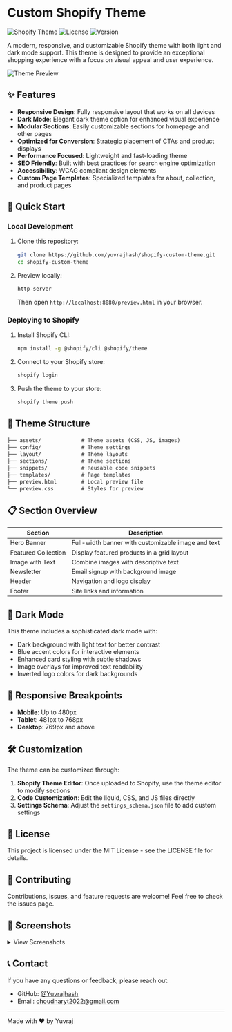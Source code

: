 # Custom Shopify Theme

![Shopify Theme](https://img.shields.io/badge/Shopify-Theme-7AB55C)
![License](https://img.shields.io/badge/License-MIT-blue.svg)
![Version](https://img.shields.io/badge/Version-1.0.0-brightgreen)

A modern, responsive, and customizable Shopify theme with both light and dark mode support. This theme is designed to provide an exceptional shopping experience with a focus on visual appeal and user experience.

![Theme Preview](assets/images/hero-banner.jpg)

## ✨ Features

- **Responsive Design**: Fully responsive layout that works on all devices
- **Dark Mode**: Elegant dark theme option for enhanced visual experience
- **Modular Sections**: Easily customizable sections for homepage and other pages
- **Optimized for Conversion**: Strategic placement of CTAs and product displays
- **Performance Focused**: Lightweight and fast-loading theme
- **SEO Friendly**: Built with best practices for search engine optimization
- **Accessibility**: WCAG compliant design elements
- **Custom Page Templates**: Specialized templates for about, collection, and product pages

## 🚀 Quick Start

### Local Development

1. Clone this repository:
   ```bash
   git clone https://github.com/yuvrajhash/shopify-custom-theme.git
   cd shopify-custom-theme
   ```

2. Preview locally:
   ```bash
   http-server
   ```
   Then open `http://localhost:8080/preview.html` in your browser.

### Deploying to Shopify

1. Install Shopify CLI:
   ```bash
   npm install -g @shopify/cli @shopify/theme
   ```

2. Connect to your Shopify store:
   ```bash
   shopify login
   ```

3. Push the theme to your store:
   ```bash
   shopify theme push
   ```

## 🎨 Theme Structure

```
├── assets/             # Theme assets (CSS, JS, images)
├── config/             # Theme settings
├── layout/             # Theme layouts
├── sections/           # Theme sections
├── snippets/           # Reusable code snippets
├── templates/          # Page templates
├── preview.html        # Local preview file
└── preview.css         # Styles for preview
```

## 📋 Section Overview

| Section | Description |
|---------|-------------|
| Hero Banner | Full-width banner with customizable image and text |
| Featured Collection | Display featured products in a grid layout |
| Image with Text | Combine images with descriptive text |
| Newsletter | Email signup with background image |
| Header | Navigation and logo display |
| Footer | Site links and information |

## 🌙 Dark Mode

This theme includes a sophisticated dark mode with:

- Dark background with light text for better contrast
- Blue accent colors for interactive elements
- Enhanced card styling with subtle shadows
- Image overlays for improved text readability
- Inverted logo colors for dark backgrounds

## 📱 Responsive Breakpoints

- **Mobile**: Up to 480px
- **Tablet**: 481px to 768px
- **Desktop**: 769px and above

## 🛠️ Customization

The theme can be customized through:

1. **Shopify Theme Editor**: Once uploaded to Shopify, use the theme editor to modify sections
2. **Code Customization**: Edit the liquid, CSS, and JS files directly
3. **Settings Schema**: Adjust the `settings_schema.json` file to add custom settings

## 📝 License

This project is licensed under the MIT License - see the LICENSE file for details.

## 🤝 Contributing

Contributions, issues, and feature requests are welcome! Feel free to check the issues page.

## 📸 Screenshots

<details>
<summary>View Screenshots</summary>

![Homepage](assets/images/hero-banner.jpg)
![Product Page](assets/jeff-sheldon-Lj1S1_KD61k-unsplash.jpg)
![About Page](assets/small-business-interior.jpg)

</details>

## 📞 Contact

If you have any questions or feedback, please reach out:

- GitHub: [@Yuvrajhash](https://github.com/yuvrajhash)
- Email: choudharyt2022@gmail.com

---

Made with ❤️ by Yuvraj

